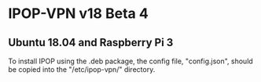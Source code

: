 # IPOP-VPN v18 Beta 4
## Ubuntu 18.04 and Raspberry Pi 3
To install IPOP using the .deb package, the config file, "config.json", should be copied into the "/etc/ipop-vpn/" directory.
